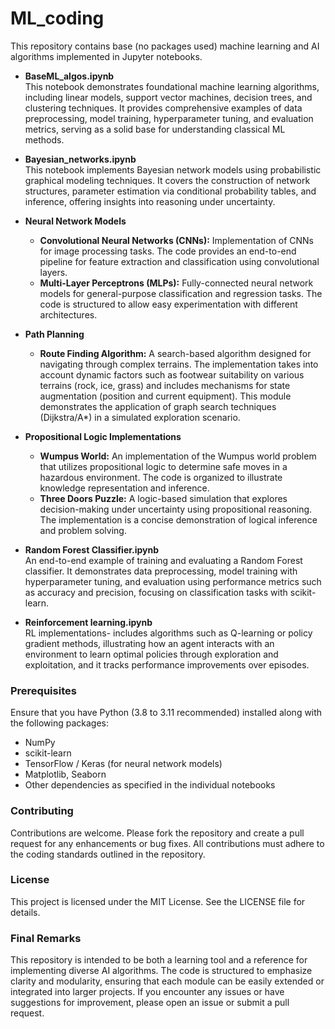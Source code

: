 # ML_coding

This repository contains base (no packages used) machine learning and AI algorithms implemented in Jupyter notebooks.

- **BaseML_algos.ipynb**  
  This notebook demonstrates foundational machine learning algorithms, including linear models, support vector machines, decision trees, and clustering techniques. It provides comprehensive examples of data preprocessing, model training, hyperparameter tuning, and evaluation metrics, serving as a solid base for understanding classical ML methods.

- **Bayesian_networks.ipynb**  
  This notebook implements Bayesian network models using probabilistic graphical modeling techniques. It covers the construction of network structures, parameter estimation via conditional probability tables, and inference, offering insights into reasoning under uncertainty.

- **Neural Network Models**
  - **Convolutional Neural Networks (CNNs):** Implementation of CNNs for image processing tasks. The code provides an end-to-end pipeline for feature extraction and classification using convolutional layers.
  - **Multi-Layer Perceptrons (MLPs):** Fully-connected neural network models for general-purpose classification and regression tasks. The code is structured to allow easy experimentation with different architectures.

- **Path Planning**
  - **Route Finding Algorithm:** A search-based algorithm designed for navigating through complex terrains. The implementation takes into account dynamic factors such as footwear suitability on various terrains (rock, ice, grass) and includes mechanisms for state augmentation (position and current equipment). This module demonstrates the application of graph search techniques (Dijkstra/A*) in a simulated exploration scenario.

- **Propositional Logic Implementations**
  - **Wumpus World:** An implementation of the Wumpus world problem that utilizes propositional logic to determine safe moves in a hazardous environment. The code is organized to illustrate knowledge representation and inference.
  - **Three Doors Puzzle:** A logic-based simulation that explores decision-making under uncertainty using propositional reasoning. The implementation is a concise demonstration of logical inference and problem solving.

- **Random Forest Classifier.ipynb**  
  An end-to-end example of training and evaluating a Random Forest classifier. It demonstrates data preprocessing, model training with hyperparameter tuning, and evaluation using performance metrics such as accuracy and precision, focusing on classification tasks with scikit-learn.

- **Reinforcement learning.ipynb**  
  RL implementations- includes algorithms such as Q-learning or policy gradient methods, illustrating how an agent interacts with an environment to learn optimal policies through exploration and exploitation, and it tracks performance improvements over episodes.

### Prerequisites

Ensure that you have Python (3.8 to 3.11 recommended) installed along with the following packages:
- NumPy
- scikit-learn
- TensorFlow / Keras (for neural network models)
- Matplotlib, Seaborn
- Other dependencies as specified in the individual notebooks

### Contributing
Contributions are welcome. Please fork the repository and create a pull request for any enhancements or bug fixes. All contributions must adhere to the coding standards outlined in the repository.

### License
This project is licensed under the MIT License. See the LICENSE file for details.

### Final Remarks
This repository is intended to be both a learning tool and a reference for implementing diverse AI algorithms. The code is structured to emphasize clarity and modularity, ensuring that each module can be easily extended or integrated into larger projects. If you encounter any issues or have suggestions for improvement, please open an issue or submit a pull request.
